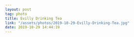 ```yaml
---
layout: post
tag: photo
title: Evilly Drinking Tea
link: "/assets/photos/2019-10-29-Evilly-Drinking-Tea.jpg"
date: 2019-10-29 14:44:19
---
```

